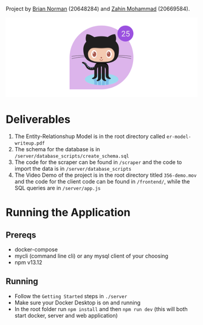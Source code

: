 Project by [Brian Norman](https://github.com/brian-norman) (20648284) and [Zahin Mohammad](https://github.com/zahin-mohammad) (20669584).

![Banner](./Github-Poc.svg)

# Deliverables

1. The Entity-Relationshup Model is in the root directory called `er-model-writeup.pdf`
2. The schema for the database is in `/server/database_scripts/create_schema.sql`
3. The code for the scraper can be found in `/scraper` and the code to import the data is in `/server/database_scripts`
4. The Video Demo of the project is in the root directory titled `356-demo.mov` and the code for the client code can be found in `/frontend/`, while the SQL queries are in `/server/app.js`

# Running the Application

## Prereqs

- docker-compose
- mycli (command line cli) or any mysql client of your choosing
- npm v13.12

## Running

- Follow the `Getting Started` steps in `./server`
- Make sure your Docker Desktop is on and running
- In the root folder run `npm install` and then `npm run dev` (this will both start docker, server and web application)
